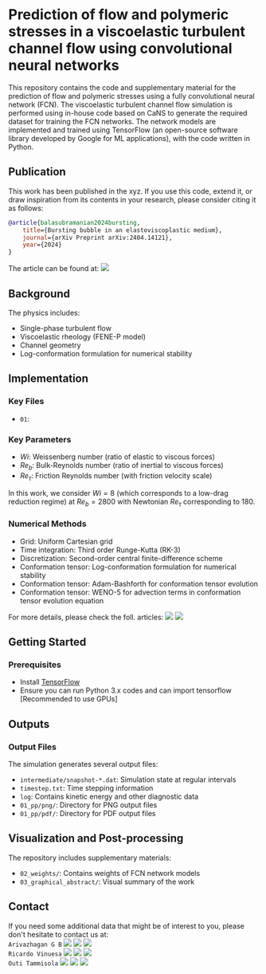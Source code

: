 # Prediction of flow and polymeric stresses  in a viscoelastic turbulent channel flow using convolutional neural networks

This repository contains the code and supplementary material for the prediction of flow and polymeric stresses using a fully convolutional neural network (FCN). The viscoelastic turbulent channel flow simulation is performed using in-house code based on CaNS to generate the required dataset for training the FCN networks. The network models are implemented and trained using TensorFlow (an open-source software library developed by Google for ML applications), with the code written in Python.

## Publication

This work has been published in the xyz. If you use this code, extend it, or draw inspiration from its contents in your research, please consider citing it as follows:

```bibtex
@article{balasubramanian2024bursting, 
    title={Bursting bubble in an elastoviscoplastic medium},
    journal={arXiv Preprint arXiv:2404.14121},
    year={2024}
}
```

The article can be found at: 
[![](https://img.shields.io/badge/arXiv-4b4b4b?style=flat&logo=arxiv&link=https://arxiv.org/pdf/2404.14121.pdf)](https://arxiv.org/pdf/2404.14121.pdf)

## Background

The physics includes:
- Single-phase turbulent flow
- Viscoelastic rheology (FENE-P model)
- Channel geometry
- Log-conformation formulation for numerical stability

## Implementation

### Key Files
- `01`: 

### Key Parameters
- $Wi$: Weissenberg number (ratio of elastic to viscous forces)
- $Re_b$: Bulk-Reynolds number (ratio of inertial to viscous forces)
- $Re_\tau$: Friction Reynolds number (with friction velocity scale)

In this work, we consider $Wi = 8$ (which corresponds to a low-drag reduction regime) at $Re_b = 2800$ with Newtonian $Re_\tau$ corresponding to 180.

### Numerical Methods
- Grid: Uniform Cartesian grid
- Time integration: Third order Runge-Kutta (RK-3)
- Discretization: Second-order central finite-difference scheme
- Conformation tensor: Log-conformation formulation for numerical stability
- Conformation tensor: Adam-Bashforth for conformation tensor evolution
- Conformation tensor: WENO-5 for advection terms in conformation tensor evolution equation

For more details, please check the foll. articles:
[![](https://img.shields.io/badge/Journal%20of%20Fluid%20Mechanics-10.1017/jfm.2021.789-blue)](https://doi.org/10.1017/jfm.2021.789)
[![](https://img.shields.io/badge/Journal%20of%20Fluid%20Mechanics-10.1017/jfm.2018.591-blue)](https://doi.org/10.1017/jfm.2018.591)

## Getting Started

### Prerequisites
- Install [TensorFlow](https://www.tensorflow.org)
- Ensure you can run Python 3.x codes and can import tensorflow [Recommended to use GPUs]

## Outputs

### Output Files

The simulation generates several output files:
- `intermediate/snapshot-*.dat`: Simulation state at regular intervals
- `timestep.txt`: Time stepping information
- `log`: Contains kinetic energy and other diagnostic data
- `01_pp/png/`: Directory for PNG output files
- `01_pp/pdf/`: Directory for PDF output files

## Visualization and Post-processing

The repository includes supplementary materials:
- `02_weights/`: Contains weights of FCN network models
- `03_graphical_abstract/`: Visual summary of the work


## Contact

If you need some additional data that might be of interest to you, please don't hesitate to contact us at:\
``Arivazhagan G B`` [![](https://img.shields.io/badge/Mail-blue?style=flat&logo=microsoftoutlook&link=mailto:argb@mech.kth.se)](mailto:argb@mech.kth.se) [![](https://img.shields.io/badge/Scholar-4b4b4b?style=flat&logo=googlescholar&link=https://scholar.google.com/citations?user=xyheRZ8AAAAJ&hl=en)](https://scholar.google.com/citations?user=xyheRZ8AAAAJ&hl=en) [![](https://img.shields.io/badge/LinkedIn-blue?style=flat&logo=linkedin&link=https://www.linkedin.com/in/arivazhagan-geetha-balasubramanian-648b8567/)](https://www.linkedin.com/in/arivazhagan-geetha-balasubramanian-648b8567/)\
``Ricardo Vinuesa`` [![](https://img.shields.io/badge/Mail-blue?style=flat&logo=microsoftoutlook&link=mailto:rvinuesa@mech.kth.se)](mailto:rvinuesa@mech.kth.se) [![](https://img.shields.io/badge/Scholar-4b4b4b?style=flat&logo=googlescholar&link=https://scholar.google.com/citations?user=UbyF8_oAAAAJ&hl=en&oi=ao)](https://scholar.google.com/citations?user=UbyF8_oAAAAJ&hl=en&oi=ao) [![](https://img.shields.io/badge/LinkedIn-blue?style=flat&logo=linkedin&link=https://www.linkedin.com/in/ricardo-vinuesa-91823918/)](https://www.linkedin.com/in/ricardo-vinuesa-91823918/)\
``Outi Tammisola`` [![](https://img.shields.io/badge/Mail-blue?style=flat&logo=microsoftoutlook&link=mailto:outi@mech.kth.se)](mailto:outi@mech.kth.se) [![](https://img.shields.io/badge/Scholar-4b4b4b?style=flat&logo=googlescholar&link=https://scholar.google.com/citations?user=XSKb9YAAAAAJ&hl=en&oi=ao)](https://scholar.google.com/citations?user=XSKb9YAAAAAJ&hl=en&oi=ao) [![](https://img.shields.io/badge/LinkedIn-blue?style=flat&logo=linkedin&link=https://www.linkedin.com/in/outi-tammisola-8b2b6511/)](https://www.linkedin.com/in/outi-tammisola-8b2b6511/)
